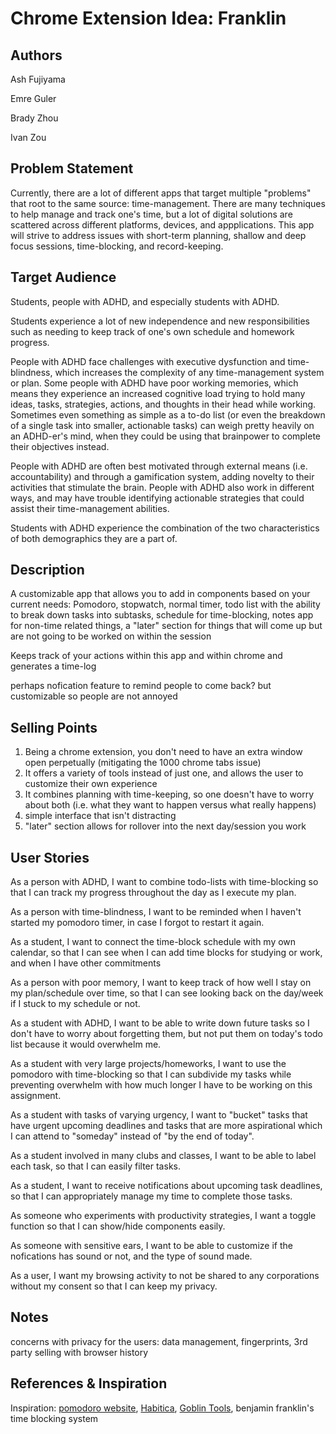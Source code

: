 # Chrome Extension Idea: Franklin

## Authors

Ash Fujiyama

Emre Guler

Brady Zhou

Ivan Zou

## Problem Statement

Currently, there are a lot of different apps that target multiple "problems" that root to the same source: time-management.  There are many techniques to help manage and track one's time, but a lot of digital solutions are scattered across different platforms, devices, and appplications.  This app will strive to address issues with short-term planning, shallow and deep focus sessions, time-blocking, and record-keeping.

## Target Audience

Students, people with ADHD, and especially students with ADHD.

Students experience a lot of new independence and new responsibilities such as needing to keep track of one's own schedule and homework progress.

People with ADHD face challenges with executive dysfunction and time-blindness, which increases the complexity of any time-management system or plan.  Some people with ADHD have poor working memories, which means they experience an increased cognitive load trying to hold many ideas, tasks, strategies, actions, and thoughts in their head while working.  Sometimes even something as simple as a to-do list (or even the breakdown of a single task into smaller, actionable tasks) can weigh pretty heavily on an ADHD-er's mind, when they could be using that brainpower to complete their objectives instead.

People with ADHD are often best motivated through external means (i.e. accountability) and through a gamification system, adding novelty to their activities that stimulate the brain.  People with ADHD also work in different ways, and may have trouble identifying actionable strategies that could assist their time-management abilities.  

Students with ADHD experience the combination of the two characteristics of both demographics they are a part of.

## Description

A customizable app that allows you to add in components based on your current needs:
Pomodoro, stopwatch, normal timer, todo list with the ability to break down tasks into subtasks, schedule for time-blocking, notes app for non-time related things, a "later" section for things that will come up but are not going to be worked on within the session

Keeps track of your actions within this app and within chrome and generates a time-log

perhaps nofication feature to remind people to come back? but customizable so people are not annoyed

## Selling Points

1. Being a chrome extension, you don't need to have an extra window open perpetually (mitigating the 1000 chrome tabs issue)
2. It offers a variety of tools instead of just one, and allows the user to customize their own experience
3. It combines planning with time-keeping, so one doesn't have to worry about both (i.e. what they want to happen versus what really happens)
4. simple interface that isn't distracting
5. "later" section allows for rollover into the next day/session you work

## User Stories

As a person with ADHD, I want to combine todo-lists with time-blocking so that I can track my progress throughout the day as I execute my plan.

As a person with time-blindness, I want to be reminded when I haven't started my pomodoro timer, in case I forgot to restart it again.

As a student, I want to connect the time-block schedule with my own calendar, so that I can see when I can add time blocks for studying or work, and when I have other commitments

As a person with poor memory, I want to keep track of how well I stay on my plan/schedule over time, so that I can see looking back on the day/week if I stuck to my schedule or not.

As a student with ADHD, I want to be able to write down future tasks so I don't have to worry about forgetting them, but not put them on today's todo list because it would overwhelm me.

As a student with very large projects/homeworks, I want to use the pomodoro with time-blocking so that I can subdivide my tasks while preventing overwhelm with how much longer I have to be working on this assignment.

As a student with tasks of varying urgency, I want to "bucket" tasks that have urgent upcoming deadlines and tasks that are more aspirational which I can attend to "someday" instead of "by the end of today".

As a student involved in many clubs and classes, I want to be able to label each task, so that I can easily filter tasks.

As a student, I want to receive notifications about upcoming task deadlines, so that I can appropriately manage my time to complete those tasks.

As someone who experiments with productivity strategies, I want a toggle function so that I can show/hide components easily.

As someone with sensitive ears, I want to be able to customize if the nofications has sound or not, and the type of sound made.

As a user, I want my browsing activity to not be shared to any corporations without my consent so that I can keep my privacy.

## Notes

concerns with privacy for the users: data management, fingerprints, 3rd party selling with browser history

## References & Inspiration

Inspiration: [pomodoro website](https://pomofocus.io/app), [Habitica](https://habitica.com/), [Goblin Tools](https://goblin.tools/), benjamin franklin's time blocking system
